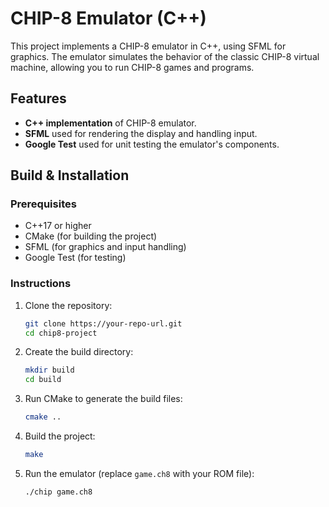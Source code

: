 # CHIP-8 Emulator (C++)

This project implements a CHIP-8 emulator in C++, using SFML for graphics. The emulator simulates the behavior of the classic CHIP-8 virtual machine, allowing you to run CHIP-8 games and programs.

## Features
- **C++ implementation** of CHIP-8 emulator.
- **SFML** used for rendering the display and handling input.
- **Google Test** used for unit testing the emulator's components.

## Build & Installation

### Prerequisites
- C++17 or higher
- CMake (for building the project)
- SFML (for graphics and input handling)
- Google Test (for testing)

### Instructions
1. Clone the repository:
    ```bash
    git clone https://your-repo-url.git
    cd chip8-project
    ```

2. Create the build directory:
    ```bash
    mkdir build
    cd build
    ```

3. Run CMake to generate the build files:
    ```bash
    cmake ..
    ```

4. Build the project:
    ```bash
    make
    ```

5. Run the emulator (replace `game.ch8` with your ROM file):
    ```bash
    ./chip game.ch8
    ```

